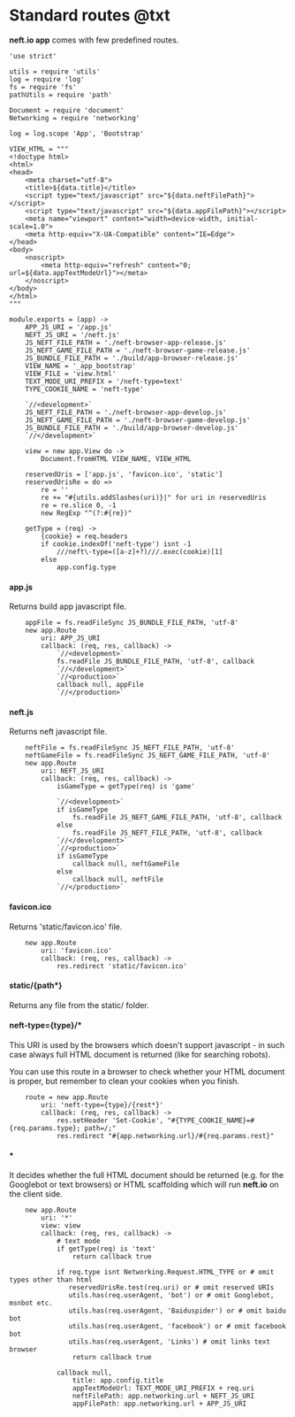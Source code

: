 Standard routes @txt
====================

**neft.io app** comes with few predefined routes.

	'use strict'

	utils = require 'utils'
	log = require 'log'
	fs = require 'fs'
	pathUtils = require 'path'

	Document = require 'document'
	Networking = require 'networking'

	log = log.scope 'App', 'Bootstrap'

	VIEW_HTML = """
	<!doctype html>
	<html>
	<head>
		<meta charset="utf-8">
		<title>${data.title}</title>
		<script type="text/javascript" src="${data.neftFilePath}"></script>
		<script type="text/javascript" src="${data.appFilePath}"></script>
		<meta name="viewport" content="width=device-width, initial-scale=1.0">
		<meta http-equiv="X-UA-Compatible" content="IE=Edge">
	</head>
	<body>
		<noscript>
			<meta http-equiv="refresh" content="0; url=${data.appTextModeUrl}"></meta>
		</noscript>
	</body>
	</html>
	"""

	module.exports = (app) ->
		APP_JS_URI = '/app.js'
		NEFT_JS_URI = '/neft.js'
		JS_NEFT_FILE_PATH = './neft-browser-app-release.js'
		JS_NEFT_GAME_FILE_PATH = './neft-browser-game-release.js'
		JS_BUNDLE_FILE_PATH = './build/app-browser-release.js'
		VIEW_NAME = '_app_bootstrap'
		VIEW_FILE = 'view.html'
		TEXT_MODE_URI_PREFIX = '/neft-type=text'
		TYPE_COOKIE_NAME = 'neft-type'

		`//<development>`
		JS_NEFT_FILE_PATH = './neft-browser-app-develop.js'
		JS_NEFT_GAME_FILE_PATH = './neft-browser-game-develop.js'
		JS_BUNDLE_FILE_PATH = './build/app-browser-develop.js'
		`//</development>`

		view = new app.View do ->
			Document.fromHTML VIEW_NAME, VIEW_HTML

		reservedUris = ['app.js', 'favicon.ico', 'static']
		reservedUrisRe = do =>
			re = ''
			re += "#{utils.addSlashes(uri)}|" for uri in reservedUris
			re = re.slice 0, -1
			new RegExp "^(?:#{re})"

		getType = (req) ->
			{cookie} = req.headers
			if cookie.indexOf('neft-type') isnt -1
				///neft\-type=([a-z]+?)///.exec(cookie)[1]
			else
				app.config.type

#### app.js

Returns build app javascript file.

		appFile = fs.readFileSync JS_BUNDLE_FILE_PATH, 'utf-8'
		new app.Route
			uri: APP_JS_URI
			callback: (req, res, callback) ->
				`//<development>`
				fs.readFile JS_BUNDLE_FILE_PATH, 'utf-8', callback
				`//</development>`
				`//<production>`
				callback null, appFile
				`//</production>`

#### neft.js

Returns neft javascript file.

		neftFile = fs.readFileSync JS_NEFT_FILE_PATH, 'utf-8'
		neftGameFile = fs.readFileSync JS_NEFT_GAME_FILE_PATH, 'utf-8'
		new app.Route
			uri: NEFT_JS_URI
			callback: (req, res, callback) ->
				isGameType = getType(req) is 'game'

				`//<development>`
				if isGameType
					fs.readFile JS_NEFT_GAME_FILE_PATH, 'utf-8', callback
				else
					fs.readFile JS_NEFT_FILE_PATH, 'utf-8', callback
				`//</development>`
				`//<production>`
				if isGameType
					callback null, neftGameFile
				else
					callback null, neftFile
				`//</production>`

#### favicon.ico

Returns 'static/favicon.ico' file.

		new app.Route
			uri: 'favicon.ico'
			callback: (req, res, callback) ->
				res.redirect 'static/favicon.ico'

#### static/{path*}

Returns any file from the static/ folder.

#### neft-type={type}/*

This URI is used by the browsers which doesn't support javascript - in such case always
full HTML document is returned (like for searching robots).

You can use this route in a browser to check whether your HTML document is proper, but
remember to clean your cookies when you finish.

		route = new app.Route
			uri: 'neft-type={type}/{rest*}'
			callback: (req, res, callback) ->
				res.setHeader 'Set-Cookie', "#{TYPE_COOKIE_NAME}=#{req.params.type}; path=/;"
				res.redirect "#{app.networking.url}/#{req.params.rest}"

#### *

It decides whether the full HTML document should be returned (e.g. for the Googlebot or
text browsers) or HTML scaffolding which will run **neft.io** on the client side.

		new app.Route
			uri: '*'
			view: view
			callback: (req, res, callback) ->
				# text mode
				if getType(req) is 'text'
					return callback true

				if req.type isnt Networking.Request.HTML_TYPE or # omit types other than html
				   reservedUrisRe.test(req.uri) or # omit reserved URIs
				   utils.has(req.userAgent, 'bot') or # omit Googlebot, msnbot etc.
				   utils.has(req.userAgent, 'Baiduspider') or # omit baidu bot
				   utils.has(req.userAgent, 'facebook') or # omit facebook bot
				   utils.has(req.userAgent, 'Links') # omit links text browser
					return callback true

				callback null,
					title: app.config.title
					appTextModeUrl: TEXT_MODE_URI_PREFIX + req.uri
					neftFilePath: app.networking.url + NEFT_JS_URI
					appFilePath: app.networking.url + APP_JS_URI
